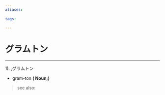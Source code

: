 ```yaml
---
aliases:
    
tags:
    
---
```


# グラムトン
---
1).
,グラムトン

- gram-ton
**( Noun;)**
> see also: 
            